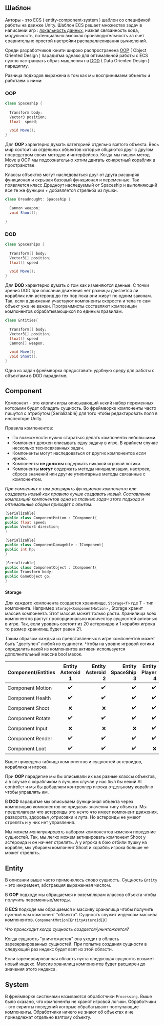 ## Шаблон
Акторы - это ECS ( entity-component-system ) шаблон со спецификой работы на движке Unity. Шаблон ECS решает множество задач в написании игр : [локальность данных](https://live13.livejournal.com/474198.html), низкая связанность кода, модульность, потенциально высокая производительность за счет сравнительно простой настройки распараллеливания вычислений. 

Среди разработчиков юнити широко распространена [OOP](https://en.wikipedia.org/wiki/Object-oriented_programming) ( Object Oriented Design ) парадигма однако для оптимальной работы с ECS нужно настраивать образ мышления на [DOD](https://en.wikipedia.org/wiki/Data-oriented_design) ( Data Oriented Design ) парадигму. 

Разница подходов выражена в том как мы воспринимаем объекты и работаем с ними: 
### OOP
```csharp
class Spaceship {
 
  Transform body;
  Vector3 position;
  float  speed;

  void Move();
}
```
Для **OOP** характерно думать категорией отдельно взятого объекта. Весь мир состоит из отдельных объектов которые общаются друг с другом посредством своих методов и интерфейсов. Когда мы пишем метод Move в OOP мы подсознательно хотим двигать конкретный кораблик в пространстве. 

Классы объектов могут наследоваться друг от друга расширяя функционал и скрывая базовый функционал и переменные.
Так появляется класс Дредноут наследуемый от Spaceship и выполняющий все те же функции + добавляется стрельба из пушки.

```csharp
class Dreadnought: Spaceship {

  Cannon weapon;   
  void Shoot();

}
```


### DOD
```csharp
class Spaceships {
 
  Transform[] body;
  Vector3[] position;
  float[] speed

  void Move();
}
```
Для **DOD** характерно думать о том как изменяются данные. С точки зрения DOD при описании движения нет разницы двигается ли кораблик или астероид до тех пор пока они живут по одним законам. Так, если в движении участвуют компоненты скорости и тела то сам объект уже не важен. Программисты составляют композиции компонентов обрабатывающихся по единым правилам. 

```csharp
class Entities{
 
  Transform[] body;
  Vector3[] position;
  float[] speed
  Cannon[] weapon;

  void Move();
  void Shoot();
}
```

Одна из задач фреймворка предоставить удобную среду для работы с объектами в DOD парадигме.
 
## Component
Компонент - это кирпич игры описывающий некий набор переменных которыми будет обладать сущность.
Во фреймворке компоненты часто пишутся с атрибутом [Serializable] для того чтобы редактировать поля в инспекторе Unity.

Правила компонентов:

* По возможности нужно стараться делать компоненты небольшими. 
* Компонент должен описывать одну задачу в игре. В крайнем случае несколько тесносвязанных задач.
* Компоненты могут наследоваться от других компонентов _если нужно_.
* Компоненты **не должны** содержать никакой игровой логики. 
* Компоненты **могут** содержать методы инициализации, настроек, сброса значений или другие утилитарные методы связанные с компонентом.

_При сомнениях о том расширять функционал компонента или создавать новый как правило лучше создавать новый. Составление композиций компонентов одна из главных задач этого подхода и оптимальные сборки приходят с опытом._

```csharp
[Serializable]
public class ComponentMotion : IComponent{
public float speed;
public Vector3 direction;
}
```
```csharp
[Serializable]
public class ComponentDamageble : IComponent{
public int hp;
}
```
```csharp
[Serializable]
public class ComponentObject : IComponent{
public Transform body;
public GameObject go;
}
```

#### Storage
Для каждого компонента создается хранилище, `Storage<T>` где T - тип компонента.
Например `Storage<ComponentMotion>` ,  Storage хранит массив компонента. Этот массив может только расти. Хранилища всех компонентов растут пропорционально количеству сущностей активных в игре. Так, если уровень состоит из 20 астероидов и 1 корабля игрока то размер хранилищ будет равен 21.

Таким образом каждый из представленных в игре компонентов может быть "доступен" любой из сущности. Чтобы на уровне игровой логики определить какой из компонентов активен используется дополнительный массив bool масок.
 
| Component/Entities    | Entity Asteroid 1  | Entity Asteroid 2  | Entity SpaceShip 3  | Entity Player 4   |
| -------------         |:-------------:    | -----:            |  -----:             | -----:            |          
| Component Motion      | :heavy_check_mark:| :heavy_check_mark:|  :heavy_check_mark: |:heavy_check_mark: |
| Component Health      | :heavy_check_mark:| :heavy_check_mark:|  :heavy_check_mark: |:heavy_check_mark: |
| Component Shoot       | :x:               |   :x:             |  :heavy_check_mark: |:heavy_check_mark: |
| Component Rotate      | :heavy_check_mark:| :heavy_check_mark:|  :heavy_check_mark: |:heavy_check_mark: |
| Component Input       | :x:               |   :x:             |  :x:                |:heavy_check_mark: |
| Component Render      | :heavy_check_mark:| :heavy_check_mark:|  :heavy_check_mark: |:heavy_check_mark: |
| Component Loot        | :heavy_check_mark:| :heavy_check_mark:|  :heavy_check_mark: |:x:                |

Выше приведена таблица компонентов и сущностей астероидов, кораблика и игрока.

При **OOP** парадигме мы бы описывали их как разные классы объектов, а в случае с корабликом в лучшем случае у нас был бы некий AI controller и мы бы добавляли контроллер игрока отдельному кораблю чтобы управлять им.

В **DOD** парадигме мы описываем функционал объекта через композицию компонентов не придавая значения типу объекта.
Мы предполагаем что астероиды это нечто что имеет компонент движения, разворота, здоровья ,отрисовки и лута. 
Но астероиды не умеют стрелять и у них нет управления. 

Мы можем _манипулировать_ набором компонентов изменяя поведение сущностей. Так, мы легко можем активировать компонент Shoot у астероида и он начнет стрелять. А у игрока в бою отбили пушку на корабле, мы убираем компонент Shoot и корабль игрока больше не может стрелять.

## Entity
В описании выше часто применялось слово сущность. Сущность `Entity` - это инкремент, абстракция выраженная числом. 

В **OOP** подходе мы обращаемся к экземплярам классов объекта чтобы получить переменные/методы. 

В **ECS** подходе мы обращаемся к массиву храналища чтобы получить нужный нам компонент "объекта". 
Сущность служит индексом массива компонентов. `ComponentMotion[EntityAsteroidID]` 

_Что происходит когда сущность создается/уничтожается?_

Когда сущность "уничтожается" она уходит в область зарезервированных сущностей. При попытке создания сущности в следующий раз индекс будет взят из этой области.

Если зарезервированная область пуста следующая сущность возьмет новый индекс. Массив хранилищ компонентов будет расширен до значения этого индекса.

## System
В фреймворке системами называются обработчики `Processing`. Выше было сказано, что компоненты не хранят игровой логики. Обработчики - это скрипты поведений которые обрабатывают поступающие компоненты. Обработчики ничего не знают об объектах и не принадлежат отдельно взятому объекту. 


